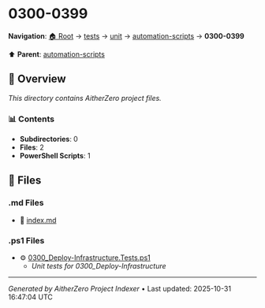 # 0300-0399

**Navigation**: [🏠 Root](../../../../index.md) → [tests](../../../index.md) → [unit](../../index.md) → [automation-scripts](../index.md) → **0300-0399**

⬆️ **Parent**: [automation-scripts](../index.md)

## 📖 Overview

*This directory contains AitherZero project files.*

### 📊 Contents

- **Subdirectories**: 0
- **Files**: 2
- **PowerShell Scripts**: 1

## 📄 Files

### .md Files

- 📝 [index.md](./index.md)

### .ps1 Files

- ⚙️ [0300_Deploy-Infrastructure.Tests.ps1](./0300_Deploy-Infrastructure.Tests.ps1)
  - *Unit tests for 0300_Deploy-Infrastructure*

---

*Generated by AitherZero Project Indexer* • Last updated: 2025-10-31 16:47:04 UTC

